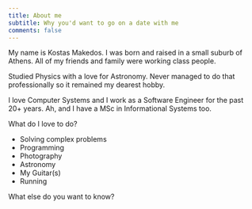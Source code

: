 ```yaml
---
title: About me
subtitle: Why you'd want to go on a date with me
comments: false
---
```


My name is Kostas Makedos. 
I was born and raised in a small suburb of Athens. 
All of my friends and family were working class people.

Studied Physics with a love for Astronomy. 
Never managed to do that professionally so it remained my dearest hobby.

I love Computer Systems and I work as a Software Engineer for the past 20+ years. 
Ah, and I have a MSc in Informational Systems too.

What do I love to do?
- Solving complex problems
- Programming
- Photography
- Astronomy
- My Guitar(s)
- Running

What else do you want to know? 